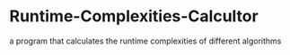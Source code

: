 # Runtime-Complexities-Calcultor
a program that calculates the runtime complexities of different algorithms
